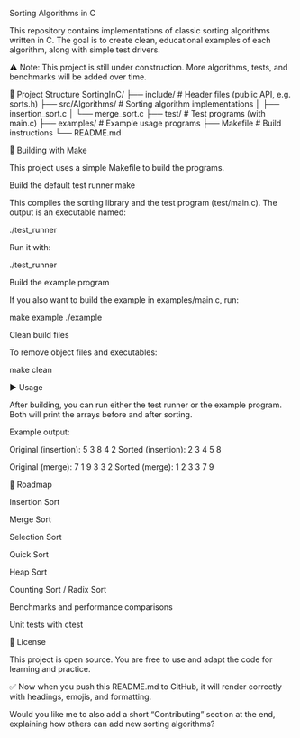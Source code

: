 Sorting Algorithms in C

This repository contains implementations of classic sorting algorithms written in C.
The goal is to create clean, educational examples of each algorithm, along with simple test drivers.

⚠️ Note: This project is still under construction. More algorithms, tests, and benchmarks will be added over time.

📂 Project Structure
SortingInC/
├── include/          # Header files (public API, e.g. sorts.h)
├── src/Algorithms/   # Sorting algorithm implementations
│   ├── insertion_sort.c
│   └── merge_sort.c
├── test/             # Test programs (with main.c)
├── examples/         # Example usage programs
├── Makefile          # Build instructions
└── README.md

🔨 Building with Make

This project uses a simple Makefile to build the programs.

Build the default test runner
make


This compiles the sorting library and the test program (test/main.c).
The output is an executable named:

./test_runner


Run it with:

./test_runner

Build the example program

If you also want to build the example in examples/main.c, run:

make example
./example

Clean build files

To remove object files and executables:

make clean

▶️ Usage

After building, you can run either the test runner or the example program.
Both will print the arrays before and after sorting.

Example output:

Original (insertion): 5 3 8 4 2
Sorted   (insertion): 2 3 4 5 8

Original (merge):     7 1 9 3 3 2
Sorted   (merge):     1 2 3 3 7 9

🚧 Roadmap

 Insertion Sort

 Merge Sort

 Selection Sort

 Quick Sort

 Heap Sort

 Counting Sort / Radix Sort

 Benchmarks and performance comparisons

 Unit tests with ctest

📜 License

This project is open source. You are free to use and adapt the code for learning and practice.

✅ Now when you push this README.md to GitHub, it will render correctly with headings, emojis, and formatting.

Would you like me to also add a short “Contributing” section at the end, explaining how others can add new sorting algorithms?
